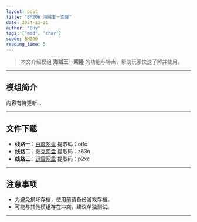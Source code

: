 ```yaml
---
layout: post
title: "BM206 海贼王－索隆"
date: 2024-11-21
author: "Bny"
tags: ["mod", "char"]
scode: BM206
reading_time: 5
---
```


> 本文介绍模组 **海贼王－索隆** 的功能与特点，帮助玩家快速了解并使用。

---

## 模组简介

内容有待更新...

---


## 文件下载
- **线路一**：[百度网盘](https://pan.baidu.com/s/1SPag2r186byBr-r1bb_qeg?pwd=otfc)  提取码：otfc  
- **线路二**：[夸克网盘](https://pan.quark.cn/s/eb4be952a47c?pwd=z63n)  提取码：z63n  
- **线路三**：[迅雷网盘](https://pan.xunlei.com/s/VOCCbjBw1cNxT-ot__-kdPPvA1?pwd=p2xc)  提取码：p2xc  

---

## 注意事项
- 为避免损坏存档，使用前请备份游戏存档。
- 可能与其他模组存在冲突，建议单独测试。

---

